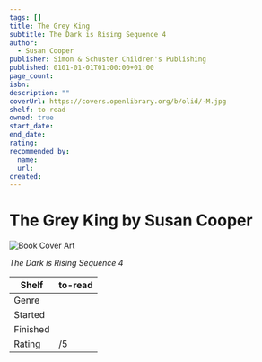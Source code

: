 ```yaml
---
tags: []
title: The Grey King
subtitle: The Dark is Rising Sequence 4
author:
  - Susan Cooper
publisher: Simon & Schuster Children's Publishing
published: 0101-01-01T01:00:00+01:00
page_count:
isbn:
description: ""
coverUrl: https://covers.openlibrary.org/b/olid/-M.jpg
shelf: to-read
owned: true
start_date:
end_date:
rating:
recommended_by:
  name:
  url:
created:
---
```


# The Grey King by Susan Cooper

![Book Cover Art](https://covers.openlibrary.org/b/olid/-M.jpg)

_The Dark is Rising Sequence 4_

| Shelf | to-read |
| --- | --- |
| Genre |  |
| Started |  |
| Finished |  |
| Rating | /5 |

